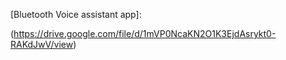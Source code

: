 [Bluetooth Voice assistant app]:


(https://drive.google.com/file/d/1mVP0NcaKN2O1K3EjdAsrykt0-RAKdJwV/view) 
